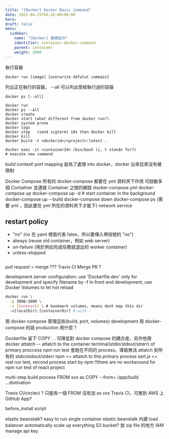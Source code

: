 ```yaml
---
title: "[Docker] Docker Basic Command"
date: 2022-04-25T06:26:00+08:00
hero: 
draft: false
menu:
  sidebar:
    name: "[Docker] 基礎指令"
    identifier: container-docker-command
    parent: container
    weight: 2000
---
```

執行容器
```
docker run [image] [overwrite defalut commain]
```
列出正在執行的容器， --all 可以列出曾經執行過的容器
```
docker ps [--all]
```
```
docker run
docker ps --all
docker create
docker start (what different from docker run?)
docker system prune
docker logs
docker stop   (send sigterm) 10s then docker kill
docker kill
docker build -t <dockerid>/<project>:latest .

docker exec -it <containerId> /bin/bash (i, t stands for?)
# execute new command
```
build context!
port mapping 是為了處理 into docker，docker 出來從來沒有被限制

Docker Compose
所有的 docker-compose 都要在 yml 資料夾下作用
可啟動多個 Contailner 並連接 Container 之間的網路
docker-compose.yml
docker-compose up
docker-compose up -d # start container in the background
docker-compose up --build
docker-compose down
docker-compose ps (需要 yml ，因此要在 yml 所在的資料夾下才能下)
network
service
## restart policy
  - "no"  (no 在 yaml 裡面代表 false，所以要傳入帶括號的 "no")
  - always (reuse old container，例如 web server)
  - on-failure (用於例如完成任務就退出的 worker container)
  - unless-stopped
```
```
pull request = merge ???
Travis CI
Merge PR ?

development server configuration:
use 'Dockerfile.dev' only for development 
and specify filename by -f
In front end development, use Docker Volumes to let hot reload

```bash
docker run \
  -p 3000:3000 \
  -v [bookmark] \ # bookmark volumes, means dont map this dir 
  -v[localDir]:[containerDir] # with :
```
用 docker-compose 管理這些(build, port, volumes)
development 用 docker-compose 的話 production  用什麼？

Dockerfile 留下 COPY . . 可降低對 docker compose 的耦合度，另作他用
docker attatch
-- attatch to the container terminal(stdin/stdout/strerr) of primary proccess
npm run test 會跑在不同的 process，導致無法 attatch 到所有的 stdin/stdout/stderr
npm <= attatch to this primary process
sart.js <= real run test, second process start by npm 
!!there are no workaround for npm run test of react project

multi-step build process
FROM xxx as <temp-stagename>
COPY --from=<stage> /app/build ...distination

Travis CI/circleci ?
只能有一個 FROM 沒有加 as xxx 
Travis CI，可推到 AWS 上 
GitHub App?

before_install
script

elastic beanstalk? easy to run single container
elastic beanstalk 內建 load balancer automatically scale up everything
S3 bucket? 放 zip file 的地方
IAM manage api key